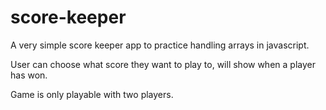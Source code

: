 # score-keeper

A very simple score keeper app to practice handling arrays in javascript.

User can choose what score they want to play to, will show when a player has won.

Game is only playable with two players.
